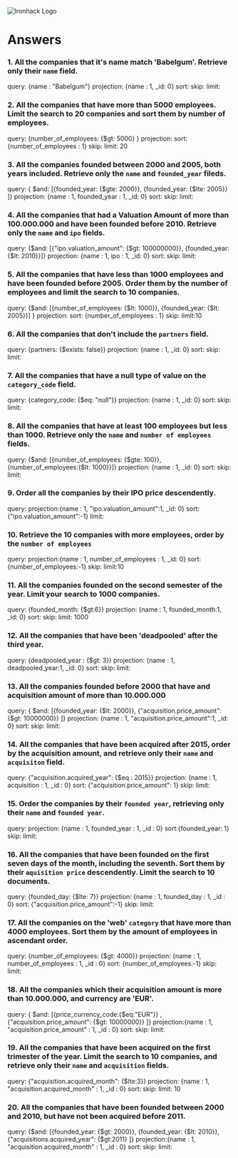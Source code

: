 ![Ironhack Logo](https://i.imgur.com/1QgrNNw.png)

# Answers

### 1. All the companies that it's name match 'Babelgum'. Retrieve only their `name` field.

query: {name : "Babelgum"}
projection: {name : 1, _id: 0}
sort:
skip:
limit:

### 2. All the companies that have more than 5000 employees. Limit the search to 20 companies and sort them by **number of employees**.

query: {number_of_employees: {$gt: 5000} }
projection:
sort: {number_of_employees : 1}
skip:
limit: 20

### 3. All the companies founded between 2000 and 2005, both years included. Retrieve only the `name` and `founded_year` fileds.

query: { $and: [{founded_year: {$gte: 2000}}, {founded_year: {$lte: 2005}} ]}
projection: {name : 1, founded_year : 1, _id: 0}
sort:
skip:
limit:

### 4. All the companies that had a Valuation Amount of more than 100.000.000 and have been founded before 2010. Retrieve only the `name` and `ipo` fields.

query: {$and: [{"ipo.valuation_amount": {$gt: 100000000}}, {founded_year: {$lt: 2010}}]}
projection: {name : 1, ipo : 1, _id: 0}
sort:
skip:
limit:

### 5. All the companies that have less than 1000 employees and have been founded before 2005. Order them by the number of employees and limit the search to 10 companies.

query: {$and: [{number_of_employees: {$lt: 1000}}, {founded_year: {$lt: 2005}}] }
projection:
sort: {number_of_employees : 1}
skip:
limit:10

### 6. All the companies that don't include the `partners` field.

query: {partners: {$exists: false}}
projection: {name : 1, _id: 0}
sort:
skip:
limit:

### 7. All the companies that have a null type of value on the `category_code` field.

query: {category_code: {$eq: "null"}}
projection: {name : 1, _id: 0}
sort:
skip:
limit:

### 8. All the companies that have at least 100 employees but less than 1000. Retrieve only the `name` and `number of employees` fields.

query: {$and: [{number_of_employees: {$gte: 100}}, {number_of_employees:{$lt: 1000}}]}
projection: {name : 1, _id: 0}
sort:
skip:
limit:

### 9. Order all the companies by their IPO price descendently.

query:
projection:{name : 1, "ipo.valuation_amount":1, _id: 0}
sort: {"ipo.valuation_amount":-1}
limit:

### 10. Retrieve the 10 companies with more employees, order by the `number of employees`

query:
projection:{name : 1, number_of_employees : 1, _id: 0}
sort:{number_of_employees:-1}
skip:
limit:10

### 11. All the companies founded on the second semester of the year. Limit your search to 1000 companies.

query: {founded_month: {$gt:6}}
projection: {name : 1, founded_month:1, _id: 0}
sort:
skip:
limit: 1000

### 12. All the companies that have been 'deadpooled' after the third year.

query: {deadpooled_year : {$gt: 3}}
projection: {name : 1, deadpooled_year:1, _id: 0}
sort:
skip:
limit:

### 13. All the companies founded before 2000 that have and acquisition amount of more than 10.000.000

query:  { $and: [{founded_year: {$lt: 2000}}, {"acquisition.price_amount": {$gt: 10000000}} ]}
projection: {name : 1, "acquisition.price_amount":1, _id: 0}
sort:
skip:
limit:

### 14. All the companies that have been acquired after 2015, order by the acquisition amount, and retrieve only their `name` and `acquisiton` field.

query: {"acquisition.acquired_year": {$eq : 2015}}
projection: {name : 1, acquisition : 1, _id : 0}
sort: {"acquisition.price_amount": 1}
skip:
limit:

### 15. Order the companies by their `founded year`, retrieving only their `name` and `founded year`.

query:
projection: {name : 1, founded_year : 1, _id : 0}
sort:{founded_year: 1}
skip:
limit:

### 16. All the companies that have been founded on the first seven days of the month, including the seventh. Sort them by their `aquisition price` descendently. Limit the search to 10 documents.

query: {founded_day: {$lte: 7}}
projection:  {name : 1, founded_day : 1, _id : 0}
sort: {"acquisition.price_amount":-1}
skip:
limit:

### 17. All the companies on the 'web' `category` that have more than 4000 employees. Sort them by the amount of employees in ascendant order.

query: {number_of_employees: {$gt: 4000}}
projection: {name : 1, number_of_employees : 1, _id : 0}
sort: {number_of_employees:-1}
skip:
limit:

### 18. All the companies which their acquisition amount is more than 10.000.000, and currency are 'EUR'.

query:  { $and: [{price_currency_code:{$eq:"EUR"}} , {"acquisition.price_amount": {$gt: 10000000}} ]}
projection:{name : 1, "acquisition.price_amount" : 1, _id : 0}
sort:
skip:
limit:

### 19. All the companies that have been acquired on the first trimester of the year. Limit the search to 10 companies, and retrieve only their `name` and `acquisition` fields.

query: {"acquisition.acquired_month": {$lte:3}}
projection: {name : 1, "acquisition.acquired_month" : 1, _id : 0}
sort:
skip:
limit: 10

### 20. All the companies that have been founded between 2000 and 2010, but have not been acquired before 2011.

query: {$and: [{founded_year: {$gt: 2000}}, {founded_year: {$lt: 2010}}, {"acquisitions.acquired_year": {$gt:2011} ]}
projection:{name : 1, "acquisition.acquired_month" : 1, _id : 0}
sort:
skip:
limit:
